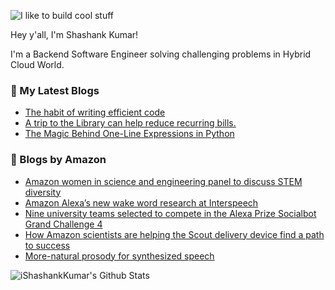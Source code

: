 ![I like to build cool stuff](https://res.cloudinary.com/dt8g3rhcy/image/upload/v1595929574/i_like_to_build_cool_shit._1_nzbwjh.png)

Hey y'all, I'm Shashank Kumar! 

I'm a Backend Software Engineer solving challenging problems in Hybrid Cloud World.

### 📕 My Latest Blogs
<!-- BLOG-POST-LIST:START -->
- [The habit of writing efficient code](https://medium.com/@ishashankkumar/the-habit-of-writing-efficient-code-153b05f04269?source=rss-d24dda280d5f------2)
- [A trip to the Library can help reduce recurring bills.](https://medium.com/swlh/a-trip-to-the-library-can-help-reduce-recurring-bills-23bca495cdf5?source=rss-d24dda280d5f------2)
- [The Magic Behind One-Line Expressions in Python](https://medium.com/swlh/the-magic-behind-one-line-expressions-in-python-816c10180c5c?source=rss-d24dda280d5f------2)
<!-- BLOG-POST-LIST:END -->

### 📕 Blogs by Amazon
<!-- AMAZON-BLOG-POST-LIST:START -->
- [Amazon women in science and engineering panel to discuss STEM diversity](https://www.amazon.science/videos-webinars/amazon-women-in-science-and-engineering-panel-to-discuss-stem-diversity)
- [Amazon Alexa’s new wake word research at Interspeech](https://www.amazon.science/blog/amazon-alexas-new-wake-word-research-at-interspeech)
- [Nine university teams selected to compete in the Alexa Prize Socialbot Grand Challenge 4](https://www.amazon.science/latest-news/nine-university-teams-selected-to-compete-in-the-alexa-prize-socialbot-grand-challenge-4)
- [How Amazon scientists are helping the Scout delivery device find a path to success](https://www.amazon.science/latest-news/how-amazon-scientists-are-helping-the-scout-delivery-device-find-a-path-to-success)
- [More-natural prosody for synthesized speech](https://www.amazon.science/blog/more-natural-prosody-for-synthesized-speech)
<!-- AMAZON-BLOG-POST-LIST:END -->



<img align="center" alt="iShashankKumar's Github Stats" src="https://github-readme-stats.vercel.app/api?username=ishashankkumar&show_icons=true&hide_border=true" />
